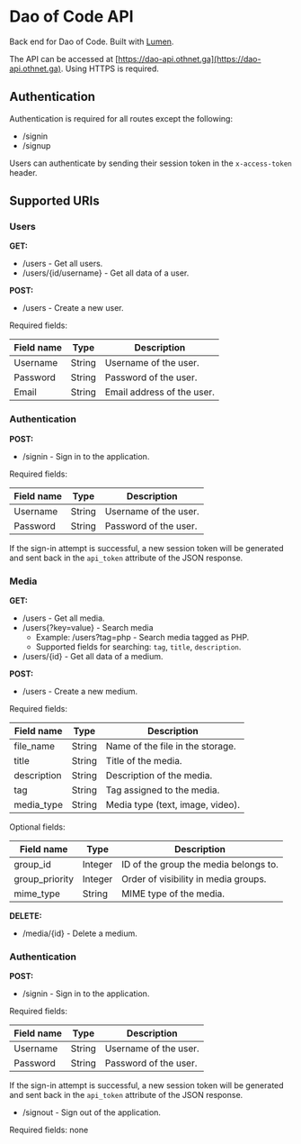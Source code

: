 # Dao of Code API

Back end for Dao of Code. Built with [Lumen](http://lumen.laravel.com).

The API can be accessed at
[https://dao-api.othnet.ga](https://dao-api.othnet.ga).
Using HTTPS is required.

## Authentication

Authentication is required for all routes except the following:

* /signin
* /signup

Users can authenticate by sending their session token in the `x-access-token`
header.

## Supported URIs

### Users

**GET:**

* /users - Get all users.
* /users/{id/username} - Get all data of a user.

**POST:**

* /users - Create a new user.

Required fields:
    
|   Field name   |     Type     |             Description             |
|----------------|--------------|-------------------------------------|
| Username       | String       | Username of the user.               |
| Password       | String       | Password of the user.               |
| Email          | String       | Email address of the user.          |

### Authentication

**POST:**

* /signin - Sign in to the application.

Required fields:

|   Field name   |     Type     |             Description             |
|----------------|--------------|-------------------------------------|
| Username       | String       | Username of the user.               |
| Password       | String       | Password of the user.               |

If the sign-in attempt is successful, a new session token will be generated
and sent back in the `api_token` attribute of the JSON response.

### Media

**GET:**

* /users - Get all media.
* /users{?key=value} - Search media
    * Example: /users?tag=php - Search media tagged as PHP.
    * Supported fields for searching: `tag`, `title`, `description`.
* /users/{id} - Get all data of a medium.

**POST:**

* /users - Create a new medium.

Required fields:
    
|   Field name   |     Type     |             Description              |
|----------------|--------------|--------------------------------------|
| file_name      | String       | Name of the file in the storage.     |
| title          | String       | Title of the media.                  |
| description    | String       | Description of the media.            |
| tag            | String       | Tag assigned to the media.           |
| media_type     | String       | Media type (text, image, video).     |

Optional fields:
    
|   Field name   |     Type     |             Description              |
|----------------|--------------|--------------------------------------|
| group_id       | Integer      | ID of the group the media belongs to.|
| group_priority | Integer      | Order of visibility in media groups. |
| mime_type      | String       | MIME type of the media.              |

**DELETE:**

* /media/{id} - Delete a medium.

### Authentication

**POST:**

* /signin - Sign in to the application.

Required fields:

|   Field name   |     Type     |             Description             |
|----------------|--------------|-------------------------------------|
| Username       | String       | Username of the user.               |
| Password       | String       | Password of the user.               |

If the sign-in attempt is successful, a new session token will be generated
and sent back in the `api_token` attribute of the JSON response.

* /signout - Sign out of the application.

Required fields: none
